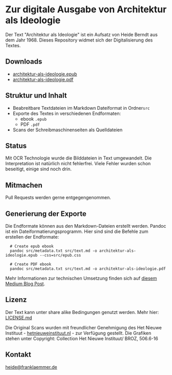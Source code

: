 # Zur digitale Ausgabe von Architektur als Ideologie

Der Text "Architektur als Ideologie" ist ein Aufsatz von Heide Berndt aus dem Jahr 1968. Dieses Repository widmet sich der Digitalisierung des Textes.

## Downloads

+ [architektur-als-ideologie.epub](architektur-als-ideologie.epub)
+ [architektur-als-ideologie.pdf](architektur-als-ideologie.pdf)

## Struktur und Inhalt

+ Beabreitbare Textdateien im Markdown Dateiformat in Ordner`src`
+ Exporte des Textes in verschiedenen Endformaten: 
  + ebook `.epub`
  + PDF `.pdf`
+ Scans der Schreibmaschinenseiten als Quelldateien 

## Status

Mit OCR Technologie wurde die Bilddateien in Text umgewandelt. Die Interpretation ist natürlich nicht fehlerfrei. Viele Fehler wurden schon beseitigt, einige sind noch drin.

## Mitmachen

Pull Requests werden gerne entgegengenommen.

## Generierung der Exporte

Die Endformate können aus den Markdown-Dateien erstellt werden. Pandoc ist ein Dateiformatierungsprogramm. Hier sind sind die Befehle zum erstellen der Endformate:


```shell
  # Create epub ebook
  pandoc src/metadata.txt src/text.md -o architektur-als-ideologie.epub --css=src/epub.css

  # Create PDF ebook
  pandoc src/metadata.txt src/text.md -o architektur-als-ideologie.pdf
```

Mehr Informationen zur technischen Umsetzung finden sich auf [diesem Medium Blog Post](https://frank-laemmer.medium.com/from-analog-text-to-e-book-e1a90dcbe92).

## Lizenz

Der Text kann unter share alike Bedingungen genutzt werden. Mehr hier: [LICENSE.md](LICENSE.md)

Die Original Scans wurden mit freundlicher Genehmigung des Het Nieuwe Instituut - [hetnieuweinstituut.nl](https://hetnieuweinstituut.nl/) - zur Verfügung gestellt. Die Grafiken stehen unter Copyright:  Collection Het Nieuwe Instituut/ BROZ, 506.6-16


## Kontakt

heide@franklaemmer.de